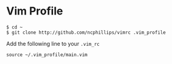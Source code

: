 # Vim Profile

    $ cd ~
    $ git clone http://github.com/ncphillips/vimrc .vim_profile
 
Add the following line to your `.vim_rc`

    source ~/.vim_profile/main.vim

